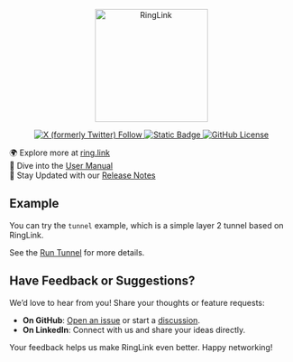 <p align="center">
    <img alt="RingLink" src="https://assets.ring.link/ringlink-logo.png" width="200">
</p>

<p align="center">
    <a href="https://x.com/RingLinkNet">
      <img alt="X (formerly Twitter) Follow" src="https://img.shields.io/twitter/follow/RingLinkNet?style=flat">
    </a>
    <a href="https://www.linkedin.com/company/ringlink">
      <img alt="Static Badge" src="https://img.shields.io/badge/Linkedin-RingLink-blue">
    </a>
    <a href="https://github.com/RingLinkPlatform/RingLink/blob/master/LICENSE">
      <img alt="GitHub License" src="https://img.shields.io/github/license/RingLinkPlatform/ringlink">
    </a>
</p>

🌍 Explore more at [ring.link](https://ring.link)  
📘 Dive into the [User Manual](https://docs.ring.link)  
📰 Stay Updated with our [Release Notes](https://roadmap.ring.link/changelog)

## Example

You can try the `tunnel` example, which is a simple layer 2 tunnel based on RingLink.

See the [Run Tunnel](./docs/run-tunnel.md) for more details.

## Have Feedback or Suggestions?

We’d love to hear from you! Share your thoughts or feature requests:

- **On GitHub**: [Open an issue](https://github.com/RingLinkPlatform/ringlink/issues) or start
  a [discussion](https://github.com/RingLinkPlatform/ringlink/discussions).
- **On LinkedIn**: Connect with us and share your ideas directly.

Your feedback helps us make RingLink even better. Happy networking!
